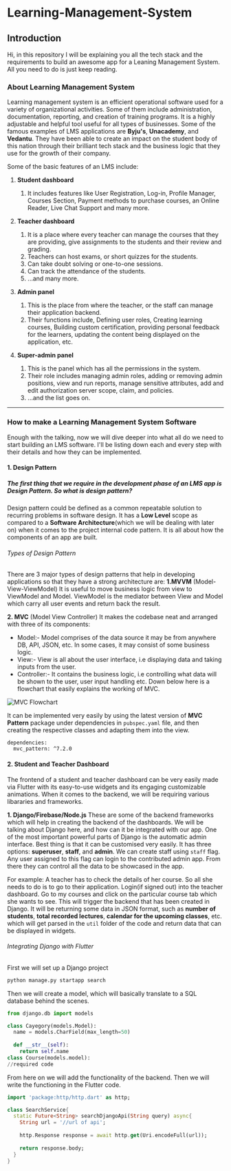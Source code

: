 # Learning-Management-System

## Introduction
Hi, in this repository I will be explaining you all the tech stack and the requirements to build an awesome app for a Leaning Management System. All you need to do is just keep reading.

### About Learning Management System
Learning management system is an efficient operational software used for a variety of organizational activities. Some of them include administration, documentation, reporting, and creation of training programs. It is a highly adjustable and helpful tool useful for all types of businesses. Some of the famous examples of LMS applications are **Byju's**, **Unacademy**, and **Vedantu**. They have been able to create an impact on the student body of this nation through their brilliant tech stack and the business logic that they use for the growth of their company. 

Some of the basic features of an LMS include:
1. **Student dashboard**
   1. It includes features like User Registration, Log-in, Profile Manager, Courses Section, Payment methods to purchase courses, an Online Reader, Live Chat Support and many more.

2. **Teacher dashboard**
   1. It is a place where every teacher can manage the courses that they are providing, give assignments to the students and their review and grading. 
   2. Teachers can host exams, or short quizzes for the students.
   3. Can take doubt solving or one-to-one sessions.
   4. Can track the attendance of the students.
   5. ...and many more.

3. **Admin panel**
   1. This is the place from where the teacher, or the staff can manage their application backend.
   2. Their functions include, Defining user roles, Creating learning courses, Building custom certification, providing personal feedback for the learners, updating the content being displayed on the application, etc.

4. **Super-admin panel**
   1. This is the panel which has all the permissions in the system. 
   2. Their role includes managing admin roles, adding or removing admin positions, view and run reports, manage sensitive attributes, add and edit authorization server scope, claim, and policies.
   3. ...and the list goes on.

---

### How to make a Learning Management System Software
Enough with the talking, now we will dive deeper into what all do we need to start building an LMS software. 
I'll be listing down each and every step with their details and how they can be implemented.


#### 1. Design Pattern
##### The first thing that we require in the development phase of an LMS app is **Design Pattern**. So what is design pattern?

Design pattern could be defined as a common repeatable solution to recurring problems in software design. It has a **Low Level** scope as compared to a **Software Architecture**(which we will be dealing with later on) when it comes to the project internal code pattern. It is all about how the components of an app are built. 

###### Types of Design Pattern
There are 3 major types of design patterns that help in developing applications so that they have a strong architecture are:
**1.MVVM** (Model-View-ViewModel)
It is useful to move business logic from view to ViewModel and Model. ViewModel is the mediator between View and Model which carry all user events and return back the result. 

**2. MVC** (Model View Controller)
It makes the codebase neat and arranged with three of its components:
- Model:- Model comprises of the data source it may be from anywhere DB, API, JSON, etc. In some cases, it may consist of some business logic.
- View:- View is all about the user interface, i.e displaying data and taking inputs from the user.
- Controller:- It contains the business logic, i.e controlling what data will be shown to the user, user input handling etc. 
Down below here is a flowchart that easily explains the working of MVC.

![MVC Flowchart](https://miro.medium.com/max/875/0*rqVzTnMeBLz340_j.png)

It can be implemented very easily by using the latest version of **MVC Pattern** package under dependencies in `pubspec.yaml` file, and then creating the respective classes and adapting them into the view.

```
dependencies:
  mvc_pattern: ^7.2.0
```


#### 2. Student and Teacher Dashboard
The frontend of a student and teacher dashboard can be very easily made via Flutter with its easy-to-use widgets and its engaging customizable animations.
When it comes to the backend, we will be requiring various libararies and frameworks. 

**1. Django/Firebase/Node.js**
These are some of the backend frameworks which will help in creating the backend of the dashboards. We will be talking about Django here, and how can it be integrated with our app. 
One of the most important powerful parts of Django is the automatic admin interface. Best thing is that it can be customised very easily. It has three options: __superuser__, __staff__, and __admin__. We can create staff using `staff` flag. Any user assigned to this flag can login to the contributed admin app. From there they can control all the data to be showcased in the app.

For example: A teacher has to check the details of her course. So all she needs to do is to go to their application. Login(if signed out) into the teacher dashboard. Go to my courses and click on the particular course tab which she wants to see. This will trigger the backend that has been created in Django. It will be returning some data in JSON format, such as **number of students**, **total recorded lectures**, **calendar for the upcoming classes**, etc. which will get parsed in the `util` folder of the code and return data that can be displayed in widgets.

###### Integrating Django with Flutter

First we will set up a Django project
```python
python manage.py startapp search
```
Then we will create a model, which will basically translate to a SQL database behind the scenes.

```python
from django.db import models

class Cayegory(models.Model):
  name = models.CharField(max_length=50)
  
  def __str__(self):
    return self.name
class Course(models.model):
//required code
```

From here on we will add the functionality of the backend. Then we will write the functioning in the Flutter code. 

```Dart
import 'package:http/http.dart' as http;

class SearchService{
  static Future<String> searchDjangoApi(String query) async{
    String url = '//url of api';
    
    http.Response response = await http.get(Uri.encodeFull(url));
    
    return response.body;
  }
}
```



